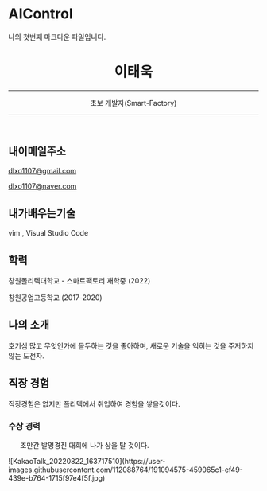 # AIControl

나의 첫번째 마크다운 파일입니다.

<header id="header">
<!-- 이력서 헤더 : 이름과 타이틀 작성 -->
  <h1>이태욱</h1>
  <hr>
     초보 개발자(Smart-Factory)
 <hr>
</header>
<main>
  <article id="mainLeft">
    <section>
      <h2>내이메일주소</h2>
      <!-- 소셜 미디어를 비롯한 연락처 정보 -->
      <p>
        <i class="fa fa-envelope" aria-hidden="true"></i>
        <a href="mailto:dlxo1107@gmail.com">dlxo1107@gmail.com</a>
      </p>
      <p>
        <i class="fa fa-facebook" aria-hidden="true"></i>
        <a href="dlxo1107@naveer.com">dlxo1107@naver.com</a>
      </p>
     
<section>
  <h2>내가배우는기술</h2>
  <!-- 자신이 잘할 수 있는 분야 -->
  <p>vim , Visual Studio Code   </p>
</section>
<section>
  <h2>학력</h2>
  <!-- 학력 -->
  <p>창원폴리텍대학교 - 스마트팩토리 재학중 (2022)</p>
  <p>창원공업고등학교 (2017-2020)</p>  
</section>
<section>
  <h2>나의 소개</h2>
  <!-- 자기 소개 -->
  <p>호기심 많고 무엇인가에 몰두하는 것을 좋아하며, 새로운 기술을 익히는 것을 주저하지 않는 도전자.</p>
</section>
<section>
  <h2>직장 경험</h2>
  <!-- 경력 작성 -->
  <p>직장경험은 없지만 폴리텍에서 취업하여 경험을 쌓을것이다.</p>
  
  <h3>수상 경력</h3>
  <ul>
   조만간 발명경진 대회에 나가 상을 탈 것이다.
  </ul>
</section>
![KakaoTalk_20220822_163717510](https://user-images.githubusercontent.com/112088764/191094575-459065c1-ef49-439e-b764-1715f97e4f5f.jpg)
